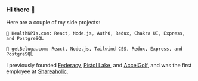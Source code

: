 
### Hi there 👋

Here are a couple of my side projects:

    💪 HealthKPIs.com: React, Node.js, Auth0, Redux, Chakra UI, Express, and PostgreSQL

    🐳 getBeluga.com: React, Node.js, Tailwind CSS, Redux, Express, and PostgreSQL

I previously founded [Federacy](www.federacy.com), [Pistol Lake](www.pistollake.com), and [AccelGolf](https://techcrunch.com/2010/02/17/accelgolf-golf-analytics/), and was the first employee at [Shareaholic](www.shareaholic.com). 
